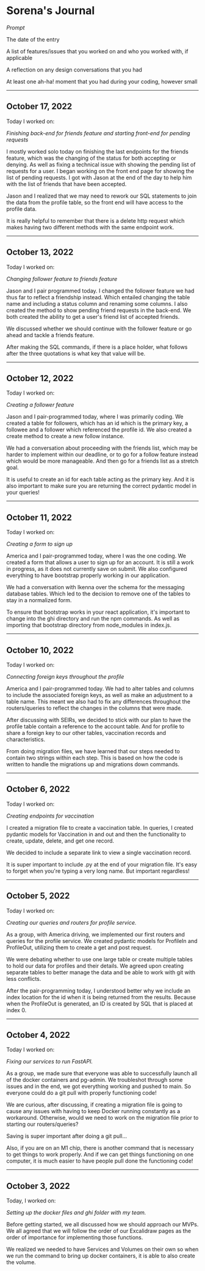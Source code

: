 # Sorena's Journal

*Prompt*

The date of the entry

A list of features/issues that you worked on and who you worked with, if applicable

A reflection on any design conversations that you had

At least one ah-ha! moment that you had during your coding, however small

----

## October 17, 2022

Today I worked on:

*Finishing back-end for friends feature and starting front-end for pending requests*

I mostly worked solo today on finishing the last endpoints for the friends feature, which was the changing of the status for both accepting or denying. As well as fixing a technical issue with showing the pending list of requests for a user. I began working on the front end page for showing the list of pending requests. I got with Jason at the end of the day to help him with the list of friends that have been accepted.

Jason and I realized that we may need to rework our SQL statements to join the data from the profile table, so the front end will have access to the profile data.

It is really helpful to remember that there is a delete http request which makes having two different methods with the same endpoint work. 

----

## October 13, 2022

Today I worked on:

*Changing follower feature to friends feature*

Jason and I pair programmed today. I changed the follower feature we had thus far
to reflect a friendship instead. Which entailed changing the table name
and including a status column and renaming some columns. I also created the method
to show pending friend requests in the back-end. We both created the ability to
get a user's friend list of accepted friends.

We discussed whether we should continue with the follower feature or
go ahead and tackle a friends feature.

After making the SQL commands, if there is a place holder, what follows after
the three quotations is what key that value will be.

----

## October 12, 2022 

Today I worked on:

*Creating a follower feature*

Jason and I pair-programmed today, where I was primarily coding. We created a table
for followers, which has an id which is the primary key, a followee and a follower which
referenced the profile id. We also created a create method to create a new follow instance.

We had a conversation about proceeding with the friends list, which may be harder to implement
within our deadline, or to go for a follow feature instead which would be more
manageable. And then go for a friends list as a stretch goal. 

It is useful to create an id for each table acting as the primary key. And it is
also important to make sure you are returning the correct pydantic model in your
queries! 

----

## October 11, 2022

Today I worked on:

*Creating a form to sign up*

America and I pair-programmed today, where I was the one coding. We created a form
that allows a user to sign up for an account. It is still a work in progress, as it does not currently save on submit. We also configured everything to have bootstrap properly working
in our application.

We had a conversation with Ikenna over the schema for the messaging database tables.
Which led to the decision to remove one of the tables to stay in a normalized form.

To ensure that bootstrap works in your react application, it's important to
change into the ghi directory and run the npm commands. As well as
importing that bootstrap directory from node_modules in index.js.

----

## October 10, 2022

Today I worked on:

*Connecting foreign keys throughout the profile*

America and I pair-programmed today. We had to alter tables and columns to 
include the associated foreign keys, as well as make an adjustment to a table name.
This meant we also had to fix any differences throughout the routers/queries to 
reflect the changes in the columns that were made.

After discussing with SEIRs, we decided to stick with our plan to have
the profile table contain a reference to the account table. And for profile to 
share a foreign key to our other tables, vaccination records and characteristics. 

From doing migration files, we have learned that our steps needed to contain
two strings within each step. This is based on how the code is written to handle
the migrations up and migrations down commands. 

----

## October 6, 2022

Today I worked on:

*Creating endpoints for vaccination*

I created a migration file to create a vaccination table. In queries, I created pydantic models for
Vaccination in and out and then the functionality to create, update, delete, and get one record. 

We decided to include a separate link to view a single vaccination record.

It is super important to include .py at the end of your migration file. It's easy to forget when you're typing
a very long name. But important regardless! 

----

## October 5, 2022

Today I worked on:

*Creating our queries and routers for profile service.*

As a group, with America driving, we implemented our first routers and queries for the profile service.
We created pydantic models for ProfileIn and ProfileOut, utilizing them to create a get and post request.

We were debating whether to use one large table or create multiple tables to hold our data for profiles and their details.
We agreed upon creating separate tables to better manage the data and be able to work with git with less conflicts.

After the pair-programming today, I understood better why we include an index location for the id when it is being returned
from the results. Because when the ProfileOut is generated, an ID is created by SQL that is placed at index 0. 

----

## October 4, 2022

Today I worked on:

*Fixing our services to run FastAPI.*

As a group, we made sure that everyone was able to successfully launch 
all of the docker containers and pg-admin. We troubleshot through some issues and
in the end, we got everything working and pushed to main. So everyone could
do a git pull with properly functioning code!

We are curious, after discussing, if creating a migration file is going to cause
any issues with having to keep Docker running constantly as a workaround. Otherwise,
would we need to work on the migration file prior to starting our routers/queries? 

Saving is super important after doing a git pull...

Also, if you are on an M1 chip, there is another command that is necessary to get things to
work properly. And if we can get things functioning on one computer, it is much
easier to have people pull done the functioning code!

----

## October 3, 2022

Today, I worked on:

*Setting up the docker files and ghi folder with my team.*

Before getting started, we all discussed how we should approach our MVPs.
We all agreed that we will follow the order of our Excalidraw pages as
the order of importance for implementing those functions.

We realized we needed to have Services and Volumes on their own so 
when we run the command to bring up docker containers, it is able
to also create the volume.

